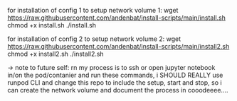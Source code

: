 for installation of config 1 to setup network volume 1:
wget https://raw.githubusercontent.com/andenbat/install-scripts/main/install.sh
chmod +x install.sh
./install.sh


for installation of config 2 to setup network volume 2:
wget https://raw.githubusercontent.com/andenbat/install-scripts/main/install2.sh
chmod +x install2.sh
./install2.sh




-> note to future self: rn my process is to ssh or open jupyter notebook in/on the pod/contanier and run these commands, i SHOULD REALLY use runpod CLI and change this repo to include the setup, start and stop, so i can create the network volume and document the process in cooodeeee....

